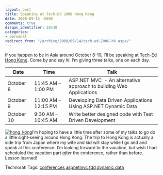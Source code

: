 ```yaml
---
layout: post
title: Speaking at Tech-Ed 2008 Hong Kong
date: 2008-09-15 -0800
comments: true
disqus_identifier: 18530
categories:
- personal
redirect_from: "/archive/2008/09/14/tech-ed-2008-hk.aspx/"
---
```


If you happen to be in Asia around October 8-10, I’ll be speaking at
[Tech-Ed Hong
Kong](http://www.microsoft.com/hk/technet/teched2008/ "Tech-Ed HK 2008").
Come by and say hi. I’m giving three talks, one on each day.

Date       | Time                | Talk
-----------|---------------------|---------------------------------------------------------------------
October 8  | 11:45 AM – 1:00 PM  | ASP.NET MVC  - An alternative approach to building Web Applications
October 9  | 11:00 AM – 12:15 PM | Developing Data Driven Applications Using ASP.NET Dynamic Data
October 10 | 9:30 AM – 10:45 AM  | Write better designed code with Test Driven Development

[![hong\_kong](https://haacked.com/images/haacked_com/WindowsLiveWriter/SpeakingatTechEd2008HongKong_F08D/hong_kong_3.jpg "hong_kong")](http://www.sxc.hu/photo/976082 "HK photo from stock.xchng")I’m
hoping to have a little time after some of my talks to go do a little
sight-seeing around Hong Kong. The trip to Hong Kong is actually a side
trip from Japan where my wife and kid will stay while I go and and speak
at this conference. I’m looking forward to the vacation, but wish I had
scheduled the vacation part *after* the conference, rather than before.
Lesson learned!

Technorati Tags:
[conferences](http://technorati.com/tags/conferences),[aspnetmvc](http://technorati.com/tags/aspnetmvc),[tdd](http://technorati.com/tags/tdd),[dynamic
data](http://technorati.com/tags/dynamic+data)

